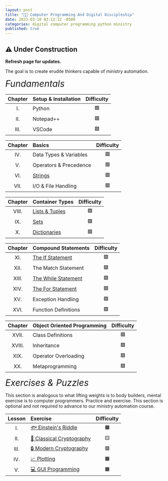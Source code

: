 ```yaml
---
layout: post
title: "👨‍💻 Computer Programming And Digital Discipleship"
date: 2023-03-10 03:12:12 -0500
categories: digital computer programming python ministry
published: true
---
```


<!-- 🕯️ -->

## ⚠️ Under Construction
**Refresh page for updates.**

The goal is to create erudite thinkers capable of ministry automation.

<!-- <span style="font-style:Italic;font-size:2em;">Computer Programming Courses</span> -->

<span style="font-style:Italic;font-size:2em;">Fundamentals</span>

<!-- <span style="font-size:1.4em;">Basics</span> -->

<!-- - I. Setup & Installation
- II. Understanding Data Types And Variables
- III. Operators And Precedence
- IV. String Manipulation
- Container Types
    - V. List, Tuple, & Range
    - VI. Sets - membership testing, removing duplicates, and computing mathematical operations
    - VII. Dictionaries
- VIII. Statements & Control Flow
- IX. 
- X.  -->

<!-- 🧮 -->

<!-- |Chapter|Exercise|Difficulty|
|:-:|:-|:-:|
|I.|⚙️ Setup & Installation|🟩|
|II.|🟰 Data Types & Variables|🟩|
|III.|🔣 Operators And Precedence|🟩|
|IV.|🧶 String Manipulation|🟩|
|V.|🔢 List, Tuple, & Range|🟩|
|VI.|🔱 Sets|🟩|
|VII.|📔 Dictionaries|🟩|
|VIII.|🌊 Statements & Control Flow|🟩|
|IX.|🔁 Iteration|🟩|
|X.|🪀 Function Definitions|🟩|
|XI.|🗜️ Classes & OOP|🟩|
|XII.|💾 File Handling|🟩|
|XIII.|🚫 Exception Handling|🟩| -->

<!-- |Chapter|Exercise|Difficulty|
|:-:|:-|:-:|
|I.|Setup & Installation|🟩|
|II.|Data Types & Variables|🟩|
|III.|Operators And Precedence|🟩|
|IV.|String Manipulation|🟩|
||Output & User Input||
|V.|Lists, Tuples, & Ranges|🟩|
|VI.|Sets|🟩|
|VII.|Dictionaries|🟩|
|VIII.|Conditional Statements|🟩|
|IX.|Iteration (loops)|🟩|
|X.|Function Definitions|🟩|
|XI.|Classes & OOP|🟩|
|XII.|File Handling|🟩|
|XIII.|Exception Handling|🟩|
||Metaprogramming|| -->

|Chapter|Setup & Installation|Difficulty|
|:-:|:-|:-:|
|I.|Python|🟩|
|II.|Notepad++|🟩|
|III.|VSCode|🟩|

|Chapter|Basics|Difficulty|
|:-:|:-|:-:|
|IV.|Data Types & Variables|🟩|
|V.|Operators & Precedence|🟩|
|VI.|[Strings](http://bit.ly/429ULly)|🟩|
|VII.|I/O & File Handling|🟩|

<!-- <span style="font-size:1.4em;">Container Types</span> -->

|Chapter|Container Types|Difficulty|
|:-:|:-|:-:|
|VIII.|[Lists & Tuples](http://bit.ly/3JOvG8L)|🟩|
|IX.|[Sets](http://bit.ly/42x2XfW)|🟩|
|X.|[Dictionaries](http://bit.ly/3Jr383I)|🟩|

<!-- <span style="font-size:1.4em;">Compound Statements</span> -->

|Chapter|Compound Statements|Difficulty|
|:-:|:-|:-:|
|XI.|[The If Statement](http://bit.ly/3YUrZm0)|🟩|
|XII.|The Match Statement|🟩|
|XIII.|[The While Statement](http://bit.ly/426oyvm)|🟩|
|XIV.|[The For Statement](http://bit.ly/3ZYw2Pk)|🟩|
|XV.|Exception Handling|🟩|
|XVI.|Function Definitions|🟩|

<!-- <span style="font-size:1.4em;">???</span> -->

|Chapter|Object Oriented Programming|Difficulty|
|:-:|:-|:-:|
|XVII.|Class Definitions|🟩|
|XVIII.|Inheritance|🟩|
|XIX.|Operator Overloading|🟩|
|XX.|Metaprogramming|🟩|

<!-- The control flow of a Python program is regulated by conditional statements, loops, and function calls. -->

<!-- |XIV.||🟩|
|XV.||🟩| -->

<!-- **Sets** - Membership testing, removing duplicates, and computing mathematical operations -->

<span style="font-style:Italic;font-size:2em;">Exercises & Puzzles</span>

This section is analogous to what lifting weights is to body builders, mental exercise is to computer programmers. Practice and exercise. This section is optional and not required to advance to our ministry automation course.

<!-- <span style="font-style:Italic;font-size:1.4em;">Easy</span>
<span style="font-style:Italic;font-size:1.4em;">Intermediate</span> -->

<!-- - I. <span style="color:darkorange;">Einstein's Riddle</span> 🟠
- II. <span style="color:darkgreen;">Classical Cryptography</span> 🟢
- III. <span style="color:darkred;">Modern Cryptography</span> 🔴
- IV. <span style="color:goldenrod;">Plotting</span> 🟡
- V. <span style="color:goldenrod;">GUI Programming</span> 🟡 -->

<!-- - I. Einstein's Riddle 🟠🟧
- II. Classical Cryptography 🟢🟩
- III. Modern Cryptography 🔴🟥
- IV. Plotting 🟡🟨
- V. GUI Programming 🟡🟨 -->

|Lesson|Exercise|Difficulty|
|:-:|:-|:-:|
|I.|[🐟 Einstein's Riddle](https://bit.ly/3J4ZXOP)|🟧|
|II.|[🔑 Classical Cryptography](http://bit.ly/3kZ2D8V)|🟨|
|III.|[🔒 Modern Cryptography](http://bit.ly/3mKveiw)|🟥|
|IV.|[📈 Plotting](http://bit.ly/3mDZtYz)|🟧|
|V.|[💻 GUI Programming](http://bit.ly/3mE14hc)|🟧|

<!-- <span style="font-style:Italic;font-size:1.4em;">Advanced</span> -->


<script>
    var refTagger = {
        settings: {
            bibleVersion: 'ESV'
        }
    }; 

    (function(d, t) {
        var n=d.querySelector('[nonce]');
        refTagger.settings.nonce = n && (n.nonce||n.getAttribute('nonce'));
        var g = d.createElement(t), s = d.getElementsByTagName(t)[0];
        g.src = 'https://api.reftagger.com/v2/RefTagger.js';
        g.nonce = refTagger.settings.nonce;
        s.parentNode.insertBefore(g, s);
    }(document, 'script'));
</script>